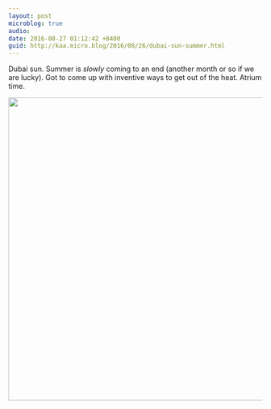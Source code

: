 ```yaml
---
layout: post
microblog: true
audio: 
date: 2016-08-27 01:12:42 +0400
guid: http://kaa.micro.blog/2016/08/26/dubai-sun-summer.html
---
```

Dubai sun. Summer is _slowly_ coming to an end (another month or so if we are lucky). Got to come up with inventive ways to get out of the heat. Atrium time.

<img src="https://micro.kaa.bz/uploads/2018/6dd1195d41.jpg" width="600" height="600" />
